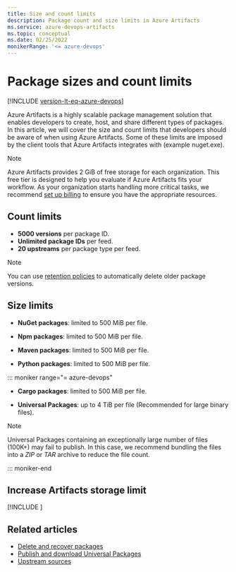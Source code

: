 ```yaml
---
title: Size and count limits
description: Package count and size limits in Azure Artifacts 
ms.service: azure-devops-artifacts
ms.topic: conceptual
ms.date: 02/25/2022
monikerRange: '<= azure-devops'
---
```


# Package sizes and count limits

[!INCLUDE [version-lt-eq-azure-devops](../../includes/version-lt-eq-azure-devops.md)]

Azure Artifacts is a highly scalable package management solution that enables developers to create, host, and share different types of packages. In this article, we will cover the size and count limits that developers should be aware of when using Azure Artifacts. Some of these limits are imposed by the client tools that Azure Artifacts integrates with (example nuget.exe).

> [!NOTE]
> Azure Artifacts provides 2 GiB of free storage for each organization. This free tier is designed to help you evaluate if Azure Artifacts fits your workflow. As your organization starts handling more critical tasks, we recommend [set up billing](../../organizations/billing/set-up-billing-for-your-organization-vs.md#set-up-billing) to ensure you have the appropriate resources.

## Count limits

- **5000 versions** per package ID.
- **Unlimited package IDs** per feed.
- **20 upstreams** per package type per feed.

> [!NOTE]
> You can use [retention policies](../how-to/delete-and-recover-packages.md#delete-packages-automatically-with-retention-policies) to automatically delete older package versions.

## Size limits

- **NuGet packages**: limited to 500 MiB per file.

- **Npm packages**: limited to 500 MiB per file.

- **Maven packages**: limited to 500 MiB per file.

- **Python packages**: limited to 500 MiB per file.

::: moniker range="= azure-devops" 
- **Cargo packages**: limited to 500 MiB per file.

- **Universal Packages**: up to 4 TiB per file (Recommended for large binary files).

> [!NOTE]
> Universal Packages containing an exceptionally large number of files (100K+) may fail to publish. In this case, we recommend bundling the files into a *ZIP* or *TAR* archive to reduce the file count.

::: moniker-end

## Increase Artifacts storage limit 

[!INCLUDE [](../includes/increase-storage-limit.md)]

## Related articles

- [Delete and recover packages](../how-to/delete-and-recover-packages.md)
- [Publish and download Universal Packages](../quickstarts/universal-packages.md)
- [Upstream sources](../tutorials/protect-oss-packages-with-upstream-sources.md)
